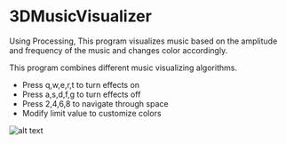 # 3DMusicVisualizer
Using Processing, This program visualizes music based on the amplitude and frequency of the music and changes color accordingly.


This program combines different music visualizing algorithms.
  * Press q,w,e,r,t to turn effects on
  * Press a,s,d,f,g to turn effects off
  * Press 2,4,6,8 to navigate through space
  * Modify limit value to customize colors

![alt text](https://github.com/Spandyandy/Music_Visualizer/blob/master/Screenshots/4.png)
